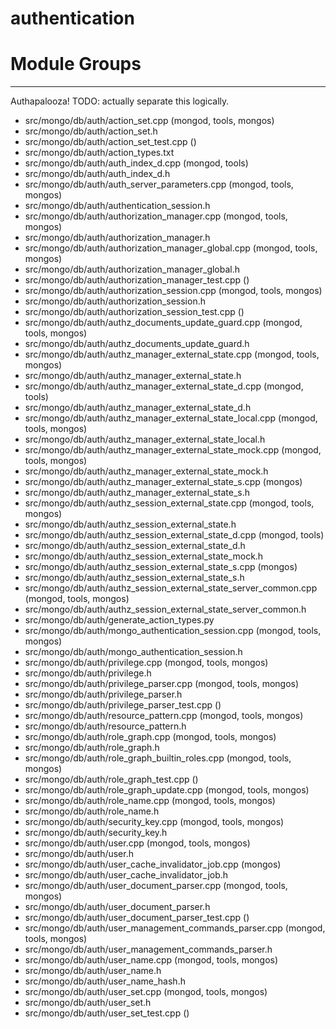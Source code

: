# authentication

# Module Groups

-------------

Authapalooza! TODO: actually separate this logically.

- src/mongo/db/auth/action\_set.cpp   (mongod, tools, mongos)
- src/mongo/db/auth/action\_set.h
- src/mongo/db/auth/action\_set\_test.cpp   ()
- src/mongo/db/auth/action\_types.txt
- src/mongo/db/auth/auth\_index\_d.cpp   (mongod, tools)
- src/mongo/db/auth/auth\_index\_d.h
- src/mongo/db/auth/auth\_server\_parameters.cpp   (mongod, tools, mongos)
- src/mongo/db/auth/authentication\_session.h
- src/mongo/db/auth/authorization\_manager.cpp   (mongod, tools, mongos)
- src/mongo/db/auth/authorization\_manager.h
- src/mongo/db/auth/authorization\_manager\_global.cpp   (mongod, tools, mongos)
- src/mongo/db/auth/authorization\_manager\_global.h
- src/mongo/db/auth/authorization\_manager\_test.cpp   ()
- src/mongo/db/auth/authorization\_session.cpp   (mongod, tools, mongos)
- src/mongo/db/auth/authorization\_session.h
- src/mongo/db/auth/authorization\_session\_test.cpp   ()
- src/mongo/db/auth/authz\_documents\_update\_guard.cpp   (mongod, tools, mongos)
- src/mongo/db/auth/authz\_documents\_update\_guard.h
- src/mongo/db/auth/authz\_manager\_external\_state.cpp   (mongod, tools, mongos)
- src/mongo/db/auth/authz\_manager\_external\_state.h
- src/mongo/db/auth/authz\_manager\_external\_state\_d.cpp   (mongod, tools)
- src/mongo/db/auth/authz\_manager\_external\_state\_d.h
- src/mongo/db/auth/authz\_manager\_external\_state\_local.cpp   (mongod, tools, mongos)
- src/mongo/db/auth/authz\_manager\_external\_state\_local.h
- src/mongo/db/auth/authz\_manager\_external\_state\_mock.cpp   (mongod, tools, mongos)
- src/mongo/db/auth/authz\_manager\_external\_state\_mock.h
- src/mongo/db/auth/authz\_manager\_external\_state\_s.cpp   (mongos)
- src/mongo/db/auth/authz\_manager\_external\_state\_s.h
- src/mongo/db/auth/authz\_session\_external\_state.cpp   (mongod, tools, mongos)
- src/mongo/db/auth/authz\_session\_external\_state.h
- src/mongo/db/auth/authz\_session\_external\_state\_d.cpp   (mongod, tools)
- src/mongo/db/auth/authz\_session\_external\_state\_d.h
- src/mongo/db/auth/authz\_session\_external\_state\_mock.h
- src/mongo/db/auth/authz\_session\_external\_state\_s.cpp   (mongos)
- src/mongo/db/auth/authz\_session\_external\_state\_s.h
- src/mongo/db/auth/authz\_session\_external\_state\_server\_common.cpp   (mongod, tools, mongos)
- src/mongo/db/auth/authz\_session\_external\_state\_server\_common.h
- src/mongo/db/auth/generate\_action\_types.py
- src/mongo/db/auth/mongo\_authentication\_session.cpp   (mongod, tools, mongos)
- src/mongo/db/auth/mongo\_authentication\_session.h
- src/mongo/db/auth/privilege.cpp   (mongod, tools, mongos)
- src/mongo/db/auth/privilege.h
- src/mongo/db/auth/privilege\_parser.cpp   (mongod, tools, mongos)
- src/mongo/db/auth/privilege\_parser.h
- src/mongo/db/auth/privilege\_parser\_test.cpp   ()
- src/mongo/db/auth/resource\_pattern.cpp   (mongod, tools, mongos)
- src/mongo/db/auth/resource\_pattern.h
- src/mongo/db/auth/role\_graph.cpp   (mongod, tools, mongos)
- src/mongo/db/auth/role\_graph.h
- src/mongo/db/auth/role\_graph\_builtin\_roles.cpp   (mongod, tools, mongos)
- src/mongo/db/auth/role\_graph\_test.cpp   ()
- src/mongo/db/auth/role\_graph\_update.cpp   (mongod, tools, mongos)
- src/mongo/db/auth/role\_name.cpp   (mongod, tools, mongos)
- src/mongo/db/auth/role\_name.h
- src/mongo/db/auth/security\_key.cpp   (mongod, tools, mongos)
- src/mongo/db/auth/security\_key.h
- src/mongo/db/auth/user.cpp   (mongod, tools, mongos)
- src/mongo/db/auth/user.h
- src/mongo/db/auth/user\_cache\_invalidator\_job.cpp   (mongos)
- src/mongo/db/auth/user\_cache\_invalidator\_job.h
- src/mongo/db/auth/user\_document\_parser.cpp   (mongod, tools, mongos)
- src/mongo/db/auth/user\_document\_parser.h
- src/mongo/db/auth/user\_document\_parser\_test.cpp   ()
- src/mongo/db/auth/user\_management\_commands\_parser.cpp   (mongod, tools, mongos)
- src/mongo/db/auth/user\_management\_commands\_parser.h
- src/mongo/db/auth/user\_name.cpp   (mongod, tools, mongos)
- src/mongo/db/auth/user\_name.h
- src/mongo/db/auth/user\_name\_hash.h
- src/mongo/db/auth/user\_set.cpp   (mongod, tools, mongos)
- src/mongo/db/auth/user\_set.h
- src/mongo/db/auth/user\_set\_test.cpp   ()
